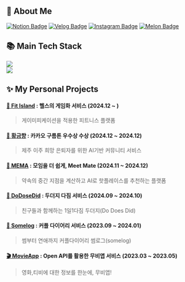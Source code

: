 <div align="left">
  
<h2>🙌 About Me</h2>

[![Notion Badge](https://img.shields.io/badge/Notion-My%20Portfolio-white?style=flat-square&logo=Notion)](https://best-license-7f7.notion.site/1177fed535c68049aca9cd65fb9a2805)
[![Velog Badge](https://img.shields.io/badge/Velog-@5o__hyun-Brightgreen?style=flat-square&logo=Velog)](https://velog.io/@5o_hyun)
[![Instagram Badge](https://img.shields.io/badge/Instagram-@5o__hyun%20-white?style=flat-square&logo=Instagram&logoColor=Whitepurple)](https://instagram.com/5o_hyun)
[![Melon Badge](https://img.shields.io/badge/Mail-thgus7424@naver.com-Brightgreen?style=flat-square&logo=naver)](thgus7424@naver.com)

<h2>📚 Main Tech Stack </h2> 

 <img src="https://go-skill-icons.vercel.app/api/icons?i=js,ts,react,nextjs,tailwind,styledcomponents,sass,gsap&titles=true"/><br/>
<img src="https://go-skill-icons.vercel.app/api/icons?i=reactquery,zustand,jest,cypress,storybook,nodejs,express,githubactions&titles=true"/>

<h2>✨ My Personal Projects </h2> 

#### [🏃 Fit Island](https://github.com/codeseven-co)  : 헬스의 게임화 서비스 (2024.12 ~ )
> 게이미피케이션을 적용한 피트니스 플랫폼

#### [🍊 황금향](https://github.com/9oormthon-goldroad) : 카카오 구름톤 우수상 수상 (2024.12 ~ 2024.12)
> 제주 이주 희망 은퇴자를 위한 AI기반 커뮤니티 서비스

#### [🧩 MEMA](https://github.com/swyp-mema) : 모임을 더 쉽게, Meet Mate (2024.11 ~ 2024.12)
> 약속의 중간 지점을 계산하고 AI로 핫플레이스를 추천하는 플랫폼

#### [🐾 DoDoseDid](https://github.com/dodoesdid-project) : 두더지 다짐 서비스 (2024.09 ~ 2024.10)
> 친구들과 함께하는 1일1다짐 두더지(Do Does Did)

#### [🥰 Somelog](https://github.com/5o-hyun/somelog-client) : 커플 다이어리 서비스 (2023.09 ~ 2024.01)
> 썸부터 연애까지 커플다이어리 썸로그(somelog)

#### [🎬 MovieApp](https://github.com/5o-hyun/movieapp) : Open API를 활용한 무비앱 서비스 (2023.03 ~ 2023.05)
> 영화,티비에 대한 정보를 한눈에, 무비앱!

<br/>


</div>

<!--
**5o-hyun/5o-hyun** is a ✨ _special_ ✨ repository because its `README.md` (this file) appears on your GitHub profile.

Here are some ideas to get you started:

- 🔭 I’m currently working on ...
- 🌱 I’m currently learning ...
- 👯 I’m looking to collaborate on ...
- 🤔 I’m looking for help with ...
- 💬 Ask me about ...
- 📫 How to reach me: ...
- 😄 Pronouns: ...
- ⚡ Fun fact: ...
-->

